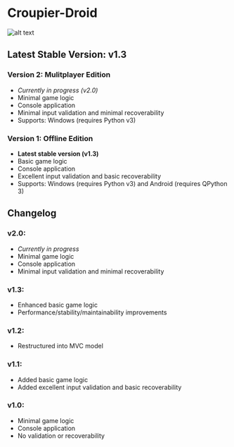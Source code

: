 # Croupier-Droid

![alt text](http://img1.starwars-holonet.com/holonet/dictionnaire/photos/droid_rh7.jpg)

## Latest Stable Version: v1.3

### Version 2: Mulitplayer Edition
+ *Currently in progress (v2.0)*
+ Minimal game logic
+ Console application
+ Minimal input validation and minimal recoverability
+ Supports: Windows (requires Python v3)

### Version 1: Offline Edition
+ **Latest stable version (v1.3)**
+ Basic game logic
+ Console application
+ Excellent input validation and basic recoverability
+ Supports: Windows (requires Python v3) and Android (requires QPython 3)

## Changelog
### v2.0:
+ *Currently in progress*
+ Minimal game logic
+ Console application
+ Minimal input validation and minimal recoverability

### v1.3:
+ Enhanced basic game logic
+ Performance/stability/maintainability improvements

### v1.2:
+ Restructured into MVC model

### v1.1:
+ Added basic game logic
+ Added excellent input validation and basic recoverability

### v1.0:
+ Minimal game logic
+ Console application
+ No validation or recoverability

